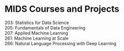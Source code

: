 # MIDS Courses and Projects
203: Statistics for Data Science <br/>
205: Fundamentals of Data Engineering <br/>
207: Applied Machine Learning <br/>
261: Machine Learning at Scale <br/>
266: Natural Language Processing with Deep Learning <br/>
